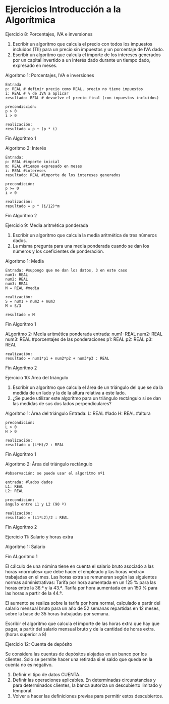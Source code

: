 # Ejercicios Introducción a la Algorítmica

Ejercicio 8: Porcentajes, IVA e inversiones
1. Escribir un algoritmo que calcula el precio con todos los impuestos incluidos (TII) para un precio sin impuestos y un porcentaje de IVA dado.
2. Escribir un algoritmo que calcula el importe de los intereses generados por un capital invertido a un interés dado durante un tiempo dado, expresado en meses.

Algoritmo 1: Porcentajes, IVA e inversiones
    
    Entrada
    p: REAL # definir precio como REAL, precio no tiene impuestos
    i: REAL # % de IVA a aplicar
    resultado: REAL # devuelve el precio final (con impuestos incluidos)

    precondicción: 
    p > 0
    i > 0

    realización: 
    resultado = p + (p * i)

Fin Algoritmo 1

Algoritmo 2: Interés

    Entrada:
    p: REAL #importe inicial
    m: REAL #tiempo expresado en meses
    i: REAL #intereses
    resultado: REAL #importe de los intereses generados

    precondición:
    p >= 0
    i > 0

    realización: 
    resultado = p * (i/12)*m

Fin Algoritmo 2


Ejercicio 9: Media aritmética ponderada
1. Escribir un algoritmo que calcula la media aritmética de tres números dados.
2. La misma pregunta para una media ponderada cuando se dan los números y los coeficientes de ponderación.

Algoritmo 1: Media 

    Entrada: #supongo que me dan los datos, 3 en este caso
    num1: REAL
    num2: REAL
    num3: REAL
    M = REAL #media
    
    realización:
    S = num1 + num2 + num3
    M = S/3

    resultado = M
                                                                                             
Fin Algoritmo 1

ALgoritmo 2: Media aritmética ponderada
    entrada:
    num1: REAL
    num2: REAL
    num3: REAL
    #porcentajes de las ponderaciones
    p1: REAL
    p2: REAL
    p3: REAL
    
    realización:
    resultado = num1*p1 + num2*p2 + num3*p3 : REAL

Fin Algoritmo 2

Ejercicio 10: Área del triángulo
1. Escribir un algoritmo que calcula el área de un triángulo del que se da la medida de un lado y la de la altura relativa a este lado.
2. ¿Se puede utilizar este algoritmo para un triángulo rectángulo si se dan las medidas de sus dos lados perpendiculares?

Algoritmo 1: Área del triángulo
    Entrada: 
    L: REAL #lado
    H: REAL #altura

    precondición:
    L > 0
    H > 0

    realización:
    resultado = (L*H)/2 : REAL

Fin Algoritmo 1

Algoritmo 2: Área del triángulo rectángulo

    #observación: se puede usar el algoritmo nº1

    entrada: #lados dados
    L1: REAL
    L2: REAL

    precondición:
    ángulo entre L1 y L2 (90 º)
    
    realización:
    resultado = (L1*L2)/2 : REAL

Fin Algoritmo 2

Ejercicio 11: Salario y horas extra

Algoritmo 1: Salario

Fin ALgoritmo 1

El cálculo de una nómina tiene en cuenta el salario bruto asociado a las horas «normales» que debe hacer el empleado y las horas «extra» trabajadas en el mes. Las horas extra se remuneran según las siguientes normas administrativas:
Tarifa por hora aumentada en un 125 % para las horas entre la 36.ª y la 43.ª.
Tarifa por hora aumentada en un 150 % para las horas a partir de la 44.ª.

El aumento se realiza sobre la tarifa por hora normal, calculado a partir del salario mensual bruto para un año de 52 semanas repartidas en 12 meses, sobre la base de 35 horas trabajadas por semana.

Escribir el algoritmo que calcula el importe de las horas extra que hay que pagar, a partir del salario mensual bruto y de la cantidad de horas extra. (horas superior a 8)

Ejercicio 12: Cuenta de depósito

Se considera las cuentas de depósitos alojadas en un banco por los clientes. Solo se permite hacer una retirada si el saldo que queda en la cuenta no es negativo.
1. Definir el tipo de datos CUENTA..
2. Definir las operaciones aplicables.
En determinadas circunstancias y para determinados clientes, la banca autoriza un descubierto limitado y temporal.
3. Volver a hacer las definiciones previas para permitir estos descubiertos.